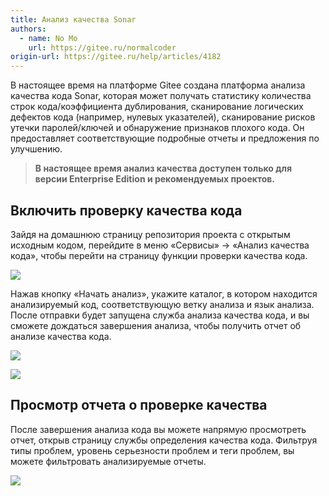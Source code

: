 ```yaml
---
title: Анализ качества Sonar
authors:
  - name: No Mo
    url: https://gitee.ru/normalcoder
origin-url: https://gitee.ru/help/articles/4182
---
```

В настоящее время на платформе Gitee создана платформа анализа качества кода Sonar, которая может получать статистику количества строк кода/коэффициента дублирования, сканирование логических дефектов кода (например, нулевых указателей), сканирование рисков утечки паролей/ключей и обнаружение признаков плохого кода. Он предоставляет соответствующие подробные отчеты и предложения по улучшению.

> **В настоящее время анализ качества доступен только для версии Enterprise Edition и рекомендуемых проектов.**

## Включить проверку качества кода

Зайдя на домашнюю страницу репозитория проекта с открытым исходным кодом, перейдите в меню «Сервисы» -> «Анализ качества кода», чтобы перейти на страницу функции проверки качества кода.

![](https://images.gitee.ru/uploads/images/2019/1224/202958_7a15aee0_551147.png)

Нажав кнопку «Начать анализ», укажите каталог, в котором находится анализируемый код, соответствующую ветку анализа и язык анализа. После отправки будет запущена служба анализа качества кода, и вы сможете дождаться завершения анализа, чтобы получить отчет об анализе качества кода.

![](https://images.gitee.ru/uploads/images/2019/1224/203018_b34cb135_551147.png)

![](https://images.gitee.ru/uploads/images/2019/1224/203035_e1c8e5a4_551147.png)

## Просмотр отчета о проверке качества

После завершения анализа кода вы можете напрямую просмотреть отчет, открыв страницу службы определения качества кода. Фильтруя типы проблем, уровень серьезности проблем и теги проблем, вы можете фильтровать анализируемые отчеты.

![](https://images.gitee.ru/uploads/images/2019/1224/203054_be567419_551147.png)